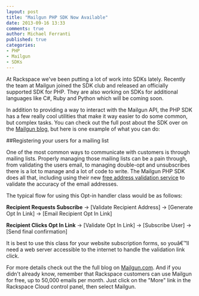 ```yaml
---
layout: post
title: "Mailgun PHP SDK Now Available"
date: 2013-09-16 13:33
comments: true
author: Michael Ferranti
published: true
categories: 
- PHP
- Mailgun
- SDKs
---
```

At Rackspace we've been putting a lot of work into SDKs lately. Recently the team at Mailgun joined the SDK club and released an officially supported SDK for PHP.  They are also working on SDKs for additional languages like C#, Ruby and Python which will be coming soon.

In addition to providing a way to interact with the Mailgun API, the PHP SDK has a few really cool utilities that make it way easier to do some common, but complex tasks.<!--More-->  You can check out the full post about the SDK over on the [Mailgun blog][1], but here is one example of what you can do:

##Registering your users for a mailing list

One of the most common ways to communicate with customers is through mailing lists.  Properly managing those mailing lists can be a pain through, from validating the users email, to managing double-opt and unsubscribes there is a lot to manage and a lot of code to write.  The Mailgun PHP SDK does all that, including using their new [free address validation service][2] to validate the accuracy of the email addresses.

The typical flow for using this Opt-in handler class would be as follows:

**Recipient Requests Subscribe** -> [Validate Recipient Address] -> [Generate Opt In Link] -> [Email Recipient Opt In Link]

**Recipient Clicks Opt In Link** -> [Validate Opt In Link] -> [Subscribe User] -> [Send final confirmation]

It is best to use this class for your website subscription forms, so youâ€™ll need a web server accessible to the internet to handle the validation link click. 

For more details check out the the full blog on [Mailgun.com][3].  And if you didn't already know, remember that Rackspace customers can use Mailgun for free, up to 50,000 emails per month.  Just click on the "More" link in the Rackspace Cloud control panel, then select Mailgun.


  [1]: http://blog.mailgun.com/post/the-php-sdk-the-first-of-many-official-mailgun-sdks/
  [2]: http://blog.mailgun.com/post/free-email-validation-api-for-web-forms/
  [3]: http://www.mailgun.com/

